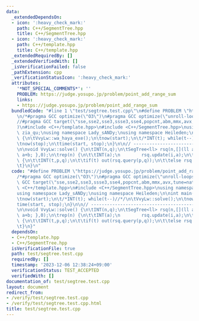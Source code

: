 ```yaml
---
data:
  _extendedDependsOn:
  - icon: ':heavy_check_mark:'
    path: C++/SegmentTree.hpp
    title: C++/SegmentTree.hpp
  - icon: ':heavy_check_mark:'
    path: C++/template.hpp
    title: C++/template.hpp
  _extendedRequiredBy: []
  _extendedVerifiedWith: []
  _isVerificationFailed: false
  _pathExtension: cpp
  _verificationStatusIcon: ':heavy_check_mark:'
  attributes:
    '*NOT_SPECIAL_COMMENTS*': ''
    PROBLEM: https://judge.yosupo.jp/problem/point_add_range_sum
    links:
    - https://judge.yosupo.jp/problem/point_add_range_sum
  bundledCode: "#line 1 \"test/segtree.test.cpp\"\n#define PROBLEM \"https://judge.yosupo.jp/problem/point_add_range_sum\"\
    \n/*#pragma GCC optimize(\"O3\")\n#pragma GCC optimize(\"unroll-loops\")//*/\n\
    //#pragma GCC target(\"sse,sse2,sse3,ssse3,sse4,popcnt,abm,mmx,avx,tune=native\"\
    )\n#include <C++/template.hpp>\n#include <C++/SegmentTree.hpp>\nusing namespace\
    \ zia_qu;\nusing namespace Lady_sANDy;\nusing namespace Heileden;\n\nint main()\
    \ {\n\tVvyLw::wa_haya_exe();\n\tnow(start);\n\t/*INT(t); while(t--)//*/\n\tVvyLw::solve();\n\
    \tnow(stop);\n\ttime(start, stop);\n}\n\n// --------------------------------------------------------------------------------------------------------------\n\
    \n\nvoid VvyLw::solve() {\n\tINT(n,q);\n\tSegTree<ll> rsq(n,[](ll a, ll b){ return\
    \ a+b; },0);\n\trep(n) {\n\t\tINT(a);\n        rsq.update(i,a);\n\t}\n\twhile(q--)\
    \ {\n\t\tINT(t,p,q);\n\t\tif(t) out(rsq.query(p,q));\n\t\telse rsq.add(p,q);\n\
    \t}\n}\n"
  code: "#define PROBLEM \"https://judge.yosupo.jp/problem/point_add_range_sum\"\n\
    /*#pragma GCC optimize(\"O3\")\n#pragma GCC optimize(\"unroll-loops\")//*/\n//#pragma\
    \ GCC target(\"sse,sse2,sse3,ssse3,sse4,popcnt,abm,mmx,avx,tune=native\")\n#include\
    \ <C++/template.hpp>\n#include <C++/SegmentTree.hpp>\nusing namespace zia_qu;\n\
    using namespace Lady_sANDy;\nusing namespace Heileden;\n\nint main() {\n\tVvyLw::wa_haya_exe();\n\
    \tnow(start);\n\t/*INT(t); while(t--)//*/\n\tVvyLw::solve();\n\tnow(stop);\n\t\
    time(start, stop);\n}\n\n// --------------------------------------------------------------------------------------------------------------\n\
    \n\nvoid VvyLw::solve() {\n\tINT(n,q);\n\tSegTree<ll> rsq(n,[](ll a, ll b){ return\
    \ a+b; },0);\n\trep(n) {\n\t\tINT(a);\n        rsq.update(i,a);\n\t}\n\twhile(q--)\
    \ {\n\t\tINT(t,p,q);\n\t\tif(t) out(rsq.query(p,q));\n\t\telse rsq.add(p,q);\n\
    \t}\n}"
  dependsOn:
  - C++/template.hpp
  - C++/SegmentTree.hpp
  isVerificationFile: true
  path: test/segtree.test.cpp
  requiredBy: []
  timestamp: '2023-12-06 12:38:24+09:00'
  verificationStatus: TEST_ACCEPTED
  verifiedWith: []
documentation_of: test/segtree.test.cpp
layout: document
redirect_from:
- /verify/test/segtree.test.cpp
- /verify/test/segtree.test.cpp.html
title: test/segtree.test.cpp
---
```


